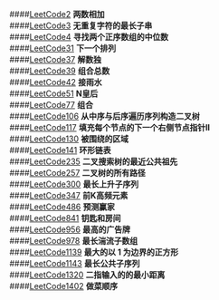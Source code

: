 ####[LeetCode2](LeetCode2.java)             **两数相加**    
####[LeetCode3](LeetCode3.java)             **无重复字符的最长子串**   
####[LeetCode4](LeetCode4.java)             **寻找两个正序数组的中位数**    
####[LeetCode31](LeetCode31.java)            **下一个排列**   
####[LeetCode37](LeetCode37.java)            **解数独**   
####[LeetCode39](LeetCode39.java)            **组合总数**    
####[LeetCode42](LeetCode42.java)            **接雨水**    
####[LeetCode51](LeetCode51.java)            **N皇后**   
####[LeetCode77](LeetCode77.java)            **组合**   
####[LeetCode106](LeetCode106.java)           **从中序与后序遍历序列构造二叉树**   
####[LeetCode117](LeetCode117.java)           **填充每个节点的下一个右侧节点指针II**   
####[LeetCode130](LeetCode130.java)           **被围绕的区域**      
####[LeetCode141](LeetCode141.java)           **环形链表**      
####[LeetCode235](LeetCode235.java)           **二叉搜索树的最近公共祖先**    
####[LeetCode257](LeetCode257.java)           **二叉树的所有路径**    
####[LeetCode300](LeetCode300.java)           **最长上升子序列**   
####[LeetCode347](LeetCode347.java)           **前K高频元素**   
####[LeetCode486](LeetCode486.java)           **预测赢家**    
####[LeetCode841](LeetCode841.java)           **钥匙和房间**    
####[LeetCode956](LeetCode956.java)           **最高的广告牌**    
####[LeetCode978](LeetCode978.java)           **最长湍流子数组**    
####[LeetCode1139](LeetCode1139.java)          **最大的以 1 为边界的正方形**    
####[LeetCode1143](LeetCode1143.java)          **最长公共子序列**   
####[LeetCode1320](LeetCode1320.java)          **二指输入的的最小距离**    
####[LeetCode1402](LeetCode1402.java)          **做菜顺序**    
